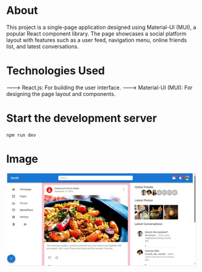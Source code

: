 # About

This project is a single-page application designed using Material-UI (MUI), a popular React component library. The page showcases a social platform layout with features such as a user feed, navigation menu, online friends list, and latest conversations.

# Technologies Used

---> React.js: For building the user interface.
---> Material-UI (MUI): For designing the page layout and components.


# Start the development server
```
npm run dev

```
# Image
![single-page](Images/home.jpg)

